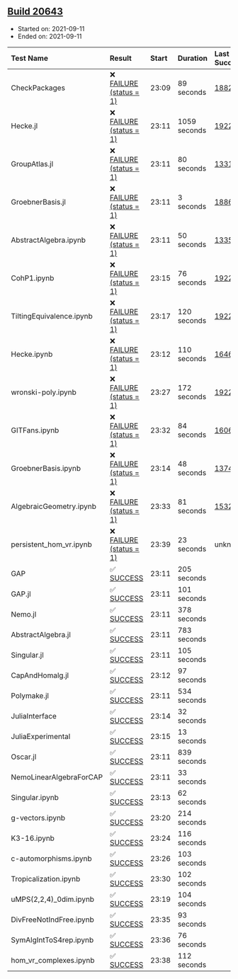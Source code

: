 ## [Build 20643](https://oscarci.mathematik.uni-kl.de/job/oscar/20643/)

* Started on: 2021-09-11
* Ended on: 2021-09-11

| Test Name    | Result | Start | Duration | Last Success | First Failure |
|:-------------|:-------|:------|:---------|:-------------|:--------------|
| CheckPackages | ❌ [FAILURE (status = 1)](https://oscarci.mathematik.uni-kl.de/job/oscar/20643/artifact/logs/build-20643/CheckPackages.log) | 23:09 | 89 seconds | [18822](https://oscarci.mathematik.uni-kl.de/job/oscar/18822/) | [18823](https://oscarci.mathematik.uni-kl.de/job/oscar/18823/) |
| Hecke.jl | ❌ [FAILURE (status = 1)](https://oscarci.mathematik.uni-kl.de/job/oscar/20643/artifact/logs/build-20643/Hecke.jl.log) | 23:11 | 1059 seconds | [19222](https://oscarci.mathematik.uni-kl.de/job/oscar/19222/) | [20152](https://oscarci.mathematik.uni-kl.de/job/oscar/20152/) |
| GroupAtlas.jl | ❌ [FAILURE (status = 1)](https://oscarci.mathematik.uni-kl.de/job/oscar/20643/artifact/logs/build-20643/GroupAtlas.jl.log) | 23:11 | 80 seconds | [13311](https://oscarci.mathematik.uni-kl.de/job/oscar/13311/) | [13312](https://oscarci.mathematik.uni-kl.de/job/oscar/13312/) |
| GroebnerBasis.jl | ❌ [FAILURE (status = 1)](https://oscarci.mathematik.uni-kl.de/job/oscar/20643/artifact/logs/build-20643/GroebnerBasis.jl.log) | 23:11 | 3 seconds | [18864](https://oscarci.mathematik.uni-kl.de/job/oscar/18864/) | [18865](https://oscarci.mathematik.uni-kl.de/job/oscar/18865/) |
| AbstractAlgebra.ipynb | ❌ [FAILURE (status = 1)](https://oscarci.mathematik.uni-kl.de/job/oscar/20643/artifact/logs/build-20643/AbstractAlgebra.ipynb.log) | 23:11 | 50 seconds | [13355](https://oscarci.mathematik.uni-kl.de/job/oscar/13355/) | [13356](https://oscarci.mathematik.uni-kl.de/job/oscar/13356/) |
| CohP1.ipynb | ❌ [FAILURE (status = 1)](https://oscarci.mathematik.uni-kl.de/job/oscar/20643/artifact/logs/build-20643/CohP1.ipynb.log) | 23:15 | 76 seconds | [19222](https://oscarci.mathematik.uni-kl.de/job/oscar/19222/) | [20152](https://oscarci.mathematik.uni-kl.de/job/oscar/20152/) |
| TiltingEquivalence.ipynb | ❌ [FAILURE (status = 1)](https://oscarci.mathematik.uni-kl.de/job/oscar/20643/artifact/logs/build-20643/TiltingEquivalence.ipynb.log) | 23:17 | 120 seconds | [19222](https://oscarci.mathematik.uni-kl.de/job/oscar/19222/) | [20152](https://oscarci.mathematik.uni-kl.de/job/oscar/20152/) |
| Hecke.ipynb | ❌ [FAILURE (status = 1)](https://oscarci.mathematik.uni-kl.de/job/oscar/20643/artifact/logs/build-20643/Hecke.ipynb.log) | 23:12 | 110 seconds | [16463](https://oscarci.mathematik.uni-kl.de/job/oscar/16463/) | [16464](https://oscarci.mathematik.uni-kl.de/job/oscar/16464/) |
| wronski-poly.ipynb | ❌ [FAILURE (status = 1)](https://oscarci.mathematik.uni-kl.de/job/oscar/20643/artifact/logs/build-20643/wronski-poly.ipynb.log) | 23:27 | 172 seconds | [19222](https://oscarci.mathematik.uni-kl.de/job/oscar/19222/) | [20152](https://oscarci.mathematik.uni-kl.de/job/oscar/20152/) |
| GITFans.ipynb | ❌ [FAILURE (status = 1)](https://oscarci.mathematik.uni-kl.de/job/oscar/20643/artifact/logs/build-20643/GITFans.ipynb.log) | 23:32 | 84 seconds | [16068](https://oscarci.mathematik.uni-kl.de/job/oscar/16068/) | [16069](https://oscarci.mathematik.uni-kl.de/job/oscar/16069/) |
| GroebnerBasis.ipynb | ❌ [FAILURE (status = 1)](https://oscarci.mathematik.uni-kl.de/job/oscar/20643/artifact/logs/build-20643/GroebnerBasis.ipynb.log) | 23:14 | 48 seconds | [13748](https://oscarci.mathematik.uni-kl.de/job/oscar/13748/) | [13749](https://oscarci.mathematik.uni-kl.de/job/oscar/13749/) |
| AlgebraicGeometry.ipynb | ❌ [FAILURE (status = 1)](https://oscarci.mathematik.uni-kl.de/job/oscar/20643/artifact/logs/build-20643/AlgebraicGeometry.ipynb.log) | 23:33 | 81 seconds | [15322](https://oscarci.mathematik.uni-kl.de/job/oscar/15322/) | [15323](https://oscarci.mathematik.uni-kl.de/job/oscar/15323/) |
| persistent_hom_vr.ipynb | ❌ [FAILURE (status = 1)](https://oscarci.mathematik.uni-kl.de/job/oscar/20643/artifact/logs/build-20643/persistent_hom_vr.ipynb.log) | 23:39 | 23 seconds | unknown | unknown |
| GAP | ✅ [SUCCESS](https://oscarci.mathematik.uni-kl.de/job/oscar/20643/artifact/logs/build-20643/GAP.log) | 23:11 | 205 seconds |  |  |
| GAP.jl | ✅ [SUCCESS](https://oscarci.mathematik.uni-kl.de/job/oscar/20643/artifact/logs/build-20643/GAP.jl.log) | 23:11 | 101 seconds |  |  |
| Nemo.jl | ✅ [SUCCESS](https://oscarci.mathematik.uni-kl.de/job/oscar/20643/artifact/logs/build-20643/Nemo.jl.log) | 23:11 | 378 seconds |  |  |
| AbstractAlgebra.jl | ✅ [SUCCESS](https://oscarci.mathematik.uni-kl.de/job/oscar/20643/artifact/logs/build-20643/AbstractAlgebra.jl.log) | 23:11 | 783 seconds |  |  |
| Singular.jl | ✅ [SUCCESS](https://oscarci.mathematik.uni-kl.de/job/oscar/20643/artifact/logs/build-20643/Singular.jl.log) | 23:11 | 105 seconds |  |  |
| CapAndHomalg.jl | ✅ [SUCCESS](https://oscarci.mathematik.uni-kl.de/job/oscar/20643/artifact/logs/build-20643/CapAndHomalg.jl.log) | 23:12 | 97 seconds |  |  |
| Polymake.jl | ✅ [SUCCESS](https://oscarci.mathematik.uni-kl.de/job/oscar/20643/artifact/logs/build-20643/Polymake.jl.log) | 23:11 | 534 seconds |  |  |
| JuliaInterface | ✅ [SUCCESS](https://oscarci.mathematik.uni-kl.de/job/oscar/20643/artifact/logs/build-20643/JuliaInterface.log) | 23:14 | 32 seconds |  |  |
| JuliaExperimental | ✅ [SUCCESS](https://oscarci.mathematik.uni-kl.de/job/oscar/20643/artifact/logs/build-20643/JuliaExperimental.log) | 23:15 | 13 seconds |  |  |
| Oscar.jl | ✅ [SUCCESS](https://oscarci.mathematik.uni-kl.de/job/oscar/20643/artifact/logs/build-20643/Oscar.jl.log) | 23:11 | 839 seconds |  |  |
| NemoLinearAlgebraForCAP | ✅ [SUCCESS](https://oscarci.mathematik.uni-kl.de/job/oscar/20643/artifact/logs/build-20643/NemoLinearAlgebraForCAP.log) | 23:11 | 33 seconds |  |  |
| Singular.ipynb | ✅ [SUCCESS](https://oscarci.mathematik.uni-kl.de/job/oscar/20643/artifact/logs/build-20643/Singular.ipynb.log) | 23:13 | 62 seconds |  |  |
| g-vectors.ipynb | ✅ [SUCCESS](https://oscarci.mathematik.uni-kl.de/job/oscar/20643/artifact/logs/build-20643/g-vectors.ipynb.log) | 23:20 | 214 seconds |  |  |
| K3-16.ipynb | ✅ [SUCCESS](https://oscarci.mathematik.uni-kl.de/job/oscar/20643/artifact/logs/build-20643/K3-16.ipynb.log) | 23:24 | 116 seconds |  |  |
| c-automorphisms.ipynb | ✅ [SUCCESS](https://oscarci.mathematik.uni-kl.de/job/oscar/20643/artifact/logs/build-20643/c-automorphisms.ipynb.log) | 23:26 | 103 seconds |  |  |
| Tropicalization.ipynb | ✅ [SUCCESS](https://oscarci.mathematik.uni-kl.de/job/oscar/20643/artifact/logs/build-20643/Tropicalization.ipynb.log) | 23:30 | 102 seconds |  |  |
| uMPS(2,2,4)_0dim.ipynb | ✅ [SUCCESS](https://oscarci.mathematik.uni-kl.de/job/oscar/20643/artifact/logs/build-20643/uMPS-2-2-4-_0dim.ipynb.log) | 23:19 | 104 seconds |  |  |
| DivFreeNotIndFree.ipynb | ✅ [SUCCESS](https://oscarci.mathematik.uni-kl.de/job/oscar/20643/artifact/logs/build-20643/DivFreeNotIndFree.ipynb.log) | 23:35 | 93 seconds |  |  |
| SymAlgIntToS4rep.ipynb | ✅ [SUCCESS](https://oscarci.mathematik.uni-kl.de/job/oscar/20643/artifact/logs/build-20643/SymAlgIntToS4rep.ipynb.log) | 23:36 | 76 seconds |  |  |
| hom_vr_complexes.ipynb | ✅ [SUCCESS](https://oscarci.mathematik.uni-kl.de/job/oscar/20643/artifact/logs/build-20643/hom_vr_complexes.ipynb.log) | 23:38 | 112 seconds |  |  |
